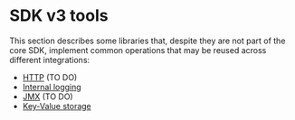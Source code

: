 # SDK v3 tools

This section describes some libraries that, despite they are not part of the core SDK, implement common operations that
may be reused across different integrations:

* [HTTP]() (TO DO) 
* [Internal logging](log.md)
* [JMX]() (TO DO)
* [Key-Value storage](persist.md)
